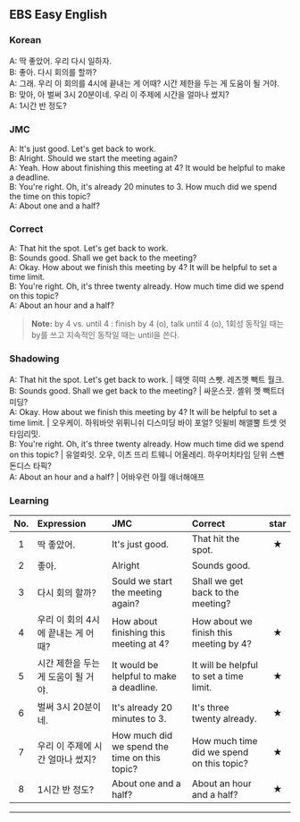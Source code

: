 ## EBS Easy English

### Korean

A: 딱 좋았어. 우리 다시 일하자.  
B: 좋아. 다시 회의를 할까?  
A: 그래. 우리 이 회의를 4시에 끝내는 게 어때? 시간 제한을 두는 게 도움이 될 거야.   
B: 맞아, 아 벌써 3시 20분이네. 우리 이 주제에 시간을 얼마나 썼지?  
A: 1시간 반 정도?  

### JMC

A: It's just good. Let's get back to work.  
B: Alright. Should we start the meeting again?  
A: Yeah. How about finishing this meeting at 4? It would be helpful to make a deadline.  
B: You're right. Oh, it's already 20 minutes to 3. How much did we spend the time on this topic?  
A: About one and a half?  

### Correct

A: That hit the spot. Let's get back to work.  
B: Sounds good. Shall we get back to the meeting?  
A: Okay. How about we finish this meeting by 4? It will be helpful to set a time limit.  
B: You're right. Oh, it's three twenty already. How much time did we spend on this topic?  
A: About an hour and a half?  

> **Note:** by 4 vs. until 4 : finish by 4 (o), talk until 4 (o), 1회성 동작일 때는 by를 쓰고 지속적인 동작일 때는 until을 쓴다.

### Shadowing

A: That hit the spot. Let's get back to work. | 때앳 히떠 스빳. 레츠껫 빽트 월크.  
B: Sounds good. Shall we get back to the meeting? | 싸운스끗. 셸위 껫 빽트더 미딩?  
A: Okay. How about we finish this meeting by 4? It will be helpful to set a time limit. | 오우케이. 하워바앗 위퓌니쉬 디스미딩 바이 포얼? 잇윌비 해앨뿔 트셋 엇 타임리밋.  
B: You're right. Oh, it's three twenty already. How much time did we spend on this topic? | 유얼롸잇. 오우, 이츠 뜨리 트웨니 어울레리. 하우머치타임 딛위 스뺀돈디스 타픽?  
A: About an hour and a half? | 어바우런 아월 애너해애프


### Learning

| No. | Expression | JMC | Correct | star |
| :---: | :--- | :--- | :--- | :---: |
| 1 | 딱 좋았어. | It's just good. | That hit the spot. | ★ |
| 2 | 좋아. | Alright | Sounds good. |  |
| 3 | 다시 회의 할까? | Sould we start the meeting again? | Shall we get back to the meeting? | |
| 4 |우리 이 회의 4시에 끝내는 게 어때? | How about finishing this meeting at 4? | How about we finish this meeting by 4? | ★ |
| 5 | 시간 제한을 두는 게 도움이 될 거야. | It would be helpful to make a deadline. | It will be helpful to set a time limit. | ★ |
| 6 | 벌써 3시 20분이네. | It's already 20 minutes to 3. | It's three twenty already. | ★ |
| 7 | 우리 이 주제에 시간 얼마나 썼지? | How much did we spend the time on this topic? | How much time did we spend on this topic? | ★ |
| 8| 1시간 반 정도? | About one and a half? | About an hour and a half? | ★ |

---
